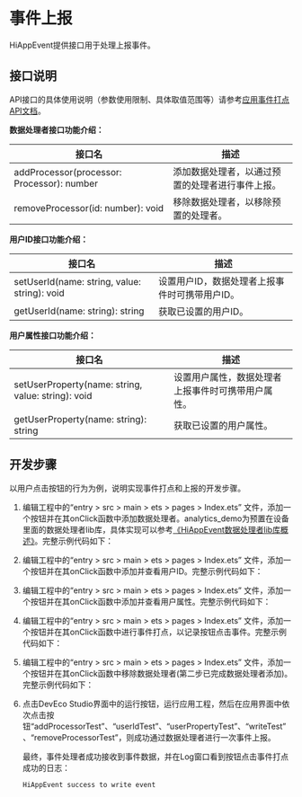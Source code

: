 # 事件上报

<!--Kit: Performance Analysis Kit-->
<!--Subsystem: HiviewDFX-->
<!--Owner: @liujiaxing2024-->
<!--Designer: @junjie_shi-->
<!--Tester: @gcw_KuLfPSbe-->
<!--Adviser: @foryourself-->

HiAppEvent提供接口用于处理上报事件。

## 接口说明

API接口的具体使用说明（参数使用限制、具体取值范围等）请参考[应用事件打点API文档](../reference/apis-performance-analysis-kit/js-apis-hiviewdfx-hiappevent.md)。

**数据处理者接口功能介绍：**

| 接口名                                    | 描述                                             |
| ----------------------------------------- | ------------------------------------------------ |
| addProcessor(processor: Processor): number | 添加数据处理者，以通过预置的处理者进行事件上报。 |
| removeProcessor(id: number): void          | 移除数据处理者，以移除预置的处理者。             |

**用户ID接口功能介绍：**

| 接口名                                     | 描述                                         |
| ------------------------------------------ | -------------------------------------------- |
| setUserId(name: string, value: string): void | 设置用户ID，数据处理者上报事件时可携带用户ID。 |
| getUserId(name: string): string               | 获取已设置的用户ID。                           |

**用户属性接口功能介绍：**

| 接口名                                           | 描述                                             |
| ------------------------------------------------ | ------------------------------------------------ |
| setUserProperty(name: string, value: string): void | 设置用户属性，数据处理者上报事件时可携带用户属性。 |
| getUserProperty(name: string): string               | 获取已设置的用户属性。                            |

## 开发步骤

以用户点击按钮的行为为例，说明实现事件打点和上报的开发步骤。

1. 编辑工程中的“entry > src > main > ets  > pages > Index.ets” 文件，添加一个按钮并在其onClick函数中添加数据处理者。analytics_demo为预置在设备里面的数据处理者lib库<!--Del-->，具体实现可以参考[《HiAppEvent数据处理者lib库概述》](../../device-dev/subsystems/subsys-dfx-hiappevent-extend-so.md)<!--DelEnd-->。完整示例代码如下：

   <!-- @[EventEsc_Header_And_Add_Processor](https://gitcode.com/openharmony/applications_app_samples/blob/master/code/DocsSample/PerformanceAnalysisKit/HiAppEvent/EventEsc/entry/src/main/ets/pages/Index.ets) -->

2. 编辑工程中的“entry > src > main > ets  > pages > Index.ets” 文件，添加一个按钮并在其onClick函数中添加并查看用户ID。完整示例代码如下：

   <!-- @[Button_Add_ID](https://gitcode.com/openharmony/applications_app_samples/blob/master/code/DocsSample/PerformanceAnalysisKit/HiAppEvent/EventEsc/entry/src/main/ets/pages/Index.ets) -->

3. 编辑工程中的“entry > src > main > ets  > pages > Index.ets” 文件，添加一个按钮并在其onClick函数中添加并查看用户属性。完整示例代码如下：

   <!-- @[Button_Add_Property](https://gitcode.com/openharmony/applications_app_samples/blob/master/code/DocsSample/PerformanceAnalysisKit/HiAppEvent/EventEsc/entry/src/main/ets/pages/Index.ets) -->

4. 编辑工程中的“entry > src > main > ets  > pages > Index.ets” 文件，添加一个按钮并在其onClick函数中进行事件打点，以记录按钮点击事件。完整示例代码如下：

   <!-- @[Button_Add_Event](https://gitcode.com/openharmony/applications_app_samples/blob/master/code/DocsSample/PerformanceAnalysisKit/HiAppEvent/EventEsc/entry/src/main/ets/pages/Index.ets) -->

5. 编辑工程中的“entry > src > main > ets  > pages > Index.ets” 文件，添加一个按钮并在其onClick函数中移除数据处理者(第二步已完成数据处理者添加)。完整示例代码如下：

   <!-- @[Button_Remove_Processor](https://gitcode.com/openharmony/applications_app_samples/blob/master/code/DocsSample/PerformanceAnalysisKit/HiAppEvent/EventEsc/entry/src/main/ets/pages/Index.ets) -->

6. 点击DevEco Studio界面中的运行按钮，运行应用工程，然后在应用界面中依次点击按钮“addProcessorTest”、“userIdTest”、“userPropertyTest”、“writeTest”、“removeProcessorTest”，则成功通过数据处理者进行一次事件上报。

   最终，事件处理者成功接收到事件数据，并在Log窗口看到按钮点击事件打点成功的日志：

   ```text
   HiAppEvent success to write event
   ```
